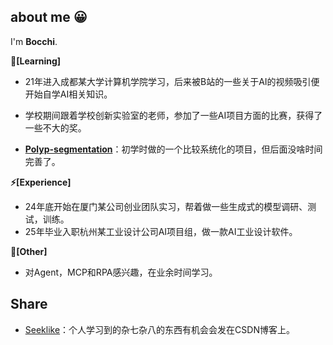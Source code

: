 ## about me 😀

I'm **Bocchi**.

**🏃[Learning]**

- 21年进入成都某大学计算机学院学习，后来被B站的一些关于AI的视频吸引便开始自学AI相关知识。
- 学校期间跟着学校创新实验室的老师，参加了一些AI项目方面的比赛，获得了一些不大的奖。

- **[Polyp-segmentation](https://github.com/Bocchi-NotLikeCodeVersion/Polyp-segmentation)**：初学时做的一个比较系统化的项目，但后面没啥时间完善了。

**⚡[Experience]**

- 24年底开始在厦门某公司创业团队实习，帮着做一些生成式的模型调研、测试，训练。
- 25年毕业入职杭州某工业设计公司AI项目组，做一款AI工业设计软件。

**🥋[Other]**

- 对Agent，MCP和RPA感兴趣，在业余时间学习。

## Share

- [Seeklike](https://blog.csdn.net/2401_86807530?type=blog)：个人学习到的杂七杂八的东西有机会会发在CSDN博客上。
